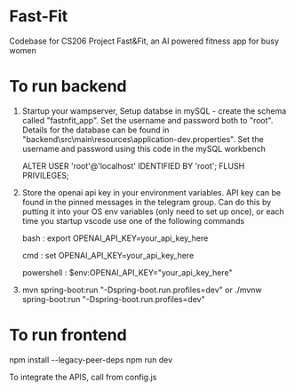 # Fast-Fit
Codebase for CS206 Project Fast&amp;Fit, an AI powered fitness app for busy women

# To run backend
1. Startup your wampserver, Setup databse in mySQL - create the schema called "fastnfit_app". Set the username and password both to "root". Details for the database can be found in "backend\src\main\resources\application-dev.properties". Set the username and password using this code in the mySQL workbench
   
      ALTER USER 'root'@'localhost' IDENTIFIED BY 'root';
      FLUSH PRIVILEGES;
   

3. Store the openai api key in your environment variables. API key can be found in the pinned messages in the telegram group. Can do this by putting it into your OS env variables (only need to set up once), or each time you startup vscode use one of the following commands
   
      bash : export OPENAI_API_KEY=your_api_key_here
      
      cmd : set OPENAI_API_KEY=your_api_key_here
      
      powershell : $env:OPENAI_API_KEY="your_api_key_here"

4. mvn spring-boot:run "-Dspring-boot.run.profiles=dev" or ./mvnw spring-boot:run "-Dspring-boot.run.profiles=dev"

# To run frontend
npm install --legacy-peer-deps
npm run dev

To integrate the APIS, call from config.js